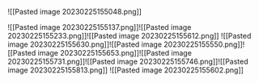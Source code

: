 ![[Pasted image 20230225155048.png]]

![[Pasted image 20230225155137.png]]![[Pasted image 20230225155233.png]]![[Pasted image 20230225155612.png]]
![[Pasted image 20230225155630.png]]![[Pasted image 20230225155550.png]]![[Pasted image 20230225155653.png]]![[Pasted image 20230225155731.png]]![[Pasted image 20230225155746.png]]![[Pasted image 20230225155813.png]]
![[Pasted image 20230225155602.png]]